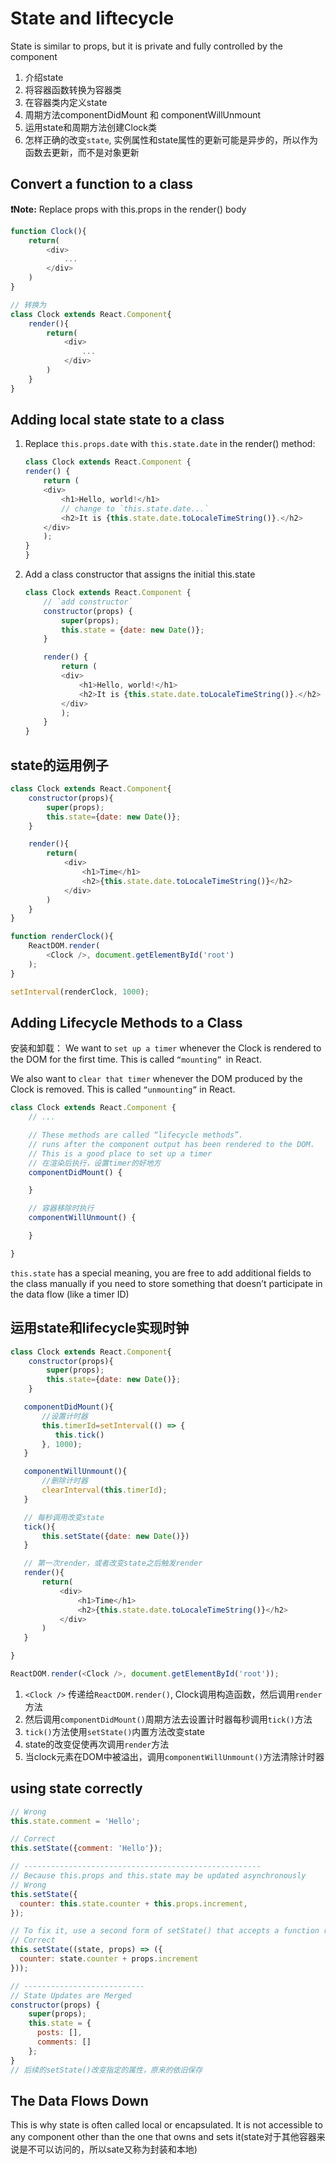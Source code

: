 # State and liftecycle

State is similar to props, but it is private and fully controlled by the component
1. 介绍state
2. 将容器函数转换为容器类
3. 在容器类内定义state
4. 周期方法componentDidMount 和 componentWillUnmount
5. 运用state和周期方法创建Clock类
6. 怎样正确的改变`state`, 实例属性和state属性的更新可能是异步的，所以作为函数去更新，而不是对象更新


## Convert a function to a class

**:exclamation:Note:** Replace props with this.props in the render() body
```JavaScript
function Clock(){
    return(
        <div>
            ...
        </div>
    )
}

// 转换为
class Clock extends React.Component{
    render(){
        return(
            <div>
                ...
            </div>
        )
    }
}

```

## Adding local state state to a class
1. Replace `this.props.date` with `this.state.date` in the render() method:
    ```JavaScript
    class Clock extends React.Component {
    render() {
        return (
        <div>
            <h1>Hello, world!</h1>
            // change to `this.state.date...`
            <h2>It is {this.state.date.toLocaleTimeString()}.</h2>
        </div>
        );
    }
    }

    ```
2. Add a class constructor that assigns the initial this.state
    ```JavaScript
    class Clock extends React.Component {
        // `add constructor`
        constructor(props) {
            super(props);
            this.state = {date: new Date()};
        }

        render() {
            return (
            <div>
                <h1>Hello, world!</h1>
                <h2>It is {this.state.date.toLocaleTimeString()}.</h2>
            </div>
            );
        }
    }

    ```

## state的运用例子
```JavaScript
class Clock extends React.Component{
    constructor(props){
        super(props);
        this.state={date: new Date()};
    }

    render(){
        return(
            <div>
                <h1>Time</h1>
                <h2>{this.state.date.toLocaleTimeString()}</h2>
            </div>
        )
    }
}

function renderClock(){
    ReactDOM.render(
        <Clock />, document.getElementById('root')
    );
}

setInterval(renderClock, 1000);

```

## Adding Lifecycle Methods to a Class
安装和卸载：
We want to `set up a timer` whenever the Clock is rendered to the DOM for the first time. This is called `“mounting” `in React.

We also want to `clear that timer` whenever the DOM produced by the Clock is removed. This is called `“unmounting”` in React.

```JavaScript
class Clock extends React.Component {
    // ...

    // These methods are called “lifecycle methods”.
    // runs after the component output has been rendered to the DOM. 
    // This is a good place to set up a timer
    // 在渲染后执行，设置timer的好地方
    componentDidMount() {

    }

    // 容器移除时执行
    componentWillUnmount() {

    }

}

```

`this.state` has a special meaning, you are free to add additional fields to the class manually if you need to store something that doesn’t participate in the data flow (like a timer ID)

## 运用state和lifecycle实现时钟
```JavaScript
class Clock extends React.Component{
    constructor(props){
        super(props);
        this.state={date: new Date()};
    }

   componentDidMount(){
       //设置计时器
       this.timerId=setInterval(() => {
          this.tick() 
       }, 1000);
   }

   componentWillUnmount(){
       //删除计时器
       clearInterval(this.timerId);
   }

   // 每秒调用改变state
   tick(){
       this.setState({date: new Date()})
   }

   // 第一次render，或者改变state之后触发render
   render(){
       return(
           <div>
               <h1>Time</h1>
               <h2>{this.state.date.toLocaleTimeString()}</h2>
           </div>
       )
   }

}

ReactDOM.render(<Clock />, document.getElementById('root'));
```
1. `<Clock />` 传递给`ReactDOM.render()`, Clock调用构造函数，然后调用`render`方法
2. 然后调用`componentDidMount()`周期方法去设置计时器每秒调用`tick()`方法
3. `tick()`方法使用`setState()`内置方法改变state
4. state的改变促使再次调用`render`方法
5. 当clock元素在DOM中被溢出，调用`componentWillUnmount()`方法清除计时器


## using state correctly
```JavaScript
// Wrong
this.state.comment = 'Hello';

// Correct
this.setState({comment: 'Hello'});

// -----------------------------------------------------
// Because this.props and this.state may be updated asynchronously
// Wrong
this.setState({
  counter: this.state.counter + this.props.increment,
});

// To fix it, use a second form of setState() that accepts a function rather than an object
// Correct
this.setState((state, props) => ({
  counter: state.counter + props.increment
}));

// ---------------------------
// State Updates are Merged
constructor(props) {
    super(props);
    this.state = {
      posts: [],
      comments: []
    };
}
// 后续的setState()改变指定的属性，原来的依旧保存
```

## The Data Flows Down
This is why state is often called local or encapsulated. It is not accessible to any component other than the one that owns and sets it(state对于其他容器来说是不可以访问的，所以sate又称为封装和本地)